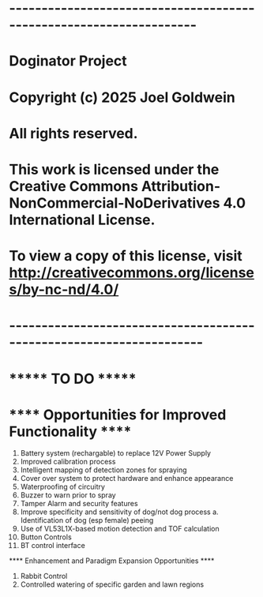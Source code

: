 # -------------------------------------------------------------------
# Doginator Project
# Copyright (c) 2025 Joel Goldwein
# All rights reserved.
#
# This work is licensed under the Creative Commons Attribution-NonCommercial-NoDerivatives 4.0 International License.
# To view a copy of this license, visit http://creativecommons.org/licenses/by-nc-nd/4.0/
# --------------------------------------------------------------------
#
#                 *****  TO DO *****
#   **** Opportunities for Improved Functionality ****
1. Battery system (rechargable) to replace 12V Power Supply
2. Improved calibration process
3. Intelligent mapping of detection zones for spraying
4. Cover over system to protect hardware and enhance appearance
5. Waterproofing of circuitry
6. Buzzer to warn prior to spray
7. Tamper Alarm and security features
8. Improve specificity and sensitivity of dog/not dog process
   a.  Identification of dog (esp female) peeing
10. Use of VL53L1X-based motion detection and TOF calculation
11. Button Controls
12. BT control interface
    
**** Enhancement and Paradigm Expansion Opportunities  ****
1. Rabbit Control
2. Controlled watering of specific garden and lawn regions 
